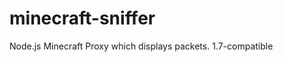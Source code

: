 minecraft-sniffer
=================

Node.js Minecraft Proxy which displays packets. 1.7-compatible
